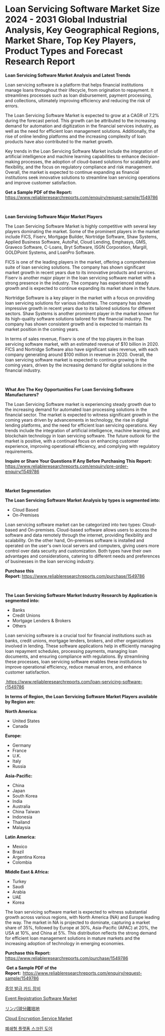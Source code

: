 <p><h1>Loan Servicing Software Market Size 2024 - 2031 Global Industrial Analysis, Key Geographical Regions, Market Share, Top Key Players, Product Types and Forecast Research Report</h1></p><p><strong>Loan Servicing Software Market Analysis and Latest Trends</strong></p>
<p><p>Loan servicing software is a platform that helps financial institutions manage loans throughout their lifecycle, from origination to repayment. It streamlines processes such as loan disbursement, payment processing, and collections, ultimately improving efficiency and reducing the risk of errors.</p><p>The Loan Servicing Software Market is expected to grow at a CAGR of 7.2% during the forecast period. This growth can be attributed to the increasing demand for automation and digitization in the financial services industry, as well as the need for efficient loan management solutions. Additionally, the rise of online lending platforms and the increasing complexity of loan products have also contributed to the market growth.</p><p>Key trends in the Loan Servicing Software Market include the integration of artificial intelligence and machine learning capabilities to enhance decision-making processes, the adoption of cloud-based solutions for scalability and flexibility, and the focus on regulatory compliance and risk management. Overall, the market is expected to continue expanding as financial institutions seek innovative solutions to streamline loan servicing operations and improve customer satisfaction.</p></p>
<p><strong>Get a Sample PDF of the Report:&nbsp;</strong> <a href="https://www.reliableresearchreports.com/enquiry/request-sample/1549786">https://www.reliableresearchreports.com/enquiry/request-sample/1549786</a></p>
<p>&nbsp;</p>
<p><strong>Loan Servicing Software Major Market Players</strong></p>
<p><p>The Loan Servicing Software Market is highly competitive with several key players dominating the market. Some of the prominent players in the market include FICS, Fiserv, Mortgage Builder, Nortridge Software, Shaw Systems, Applied Business Software, AutoPal, Cloud Lending, Emphasys, GMS, Graveco Software, C-Loans, Bryt Software, ISGN Corporation, Margill, GOLDPoint Systems, and LoanPro Software.</p><p>FICS is one of the leading players in the market, offering a comprehensive suite of loan servicing solutions. The company has shown significant market growth in recent years due to its innovative products and services. Fiserv is another major player in the loan servicing software market with a strong presence in the industry. The company has experienced steady growth and is expected to continue expanding its market share in the future.</p><p>Nortridge Software is a key player in the market with a focus on providing loan servicing solutions for various industries. The company has shown impressive growth in recent years due to its tailored solutions for different sectors. Shaw Systems is another prominent player in the market known for its high-quality software solutions tailored for the financial industry. The company has shown consistent growth and is expected to maintain its market position in the coming years.</p><p>In terms of sales revenue, Fiserv is one of the top players in the loan servicing software market, with an estimated revenue of $10 billion in 2020. FICS and Nortridge Software also have significant sales revenue, with each company generating around $100 million in revenue in 2020. Overall, the loan servicing software market is expected to continue growing in the coming years, driven by the increasing demand for digital solutions in the financial industry.</p></p>
<p>&nbsp;</p>
<p><strong>What Are The Key Opportunities For Loan Servicing Software Manufacturers?</strong></p>
<p><p>The Loan Servicing Software market is experiencing steady growth due to the increasing demand for automated loan processing solutions in the financial sector. The market is expected to witness significant growth in the coming years driven by advancements in technology, the rise in digital lending platforms, and the need for efficient loan servicing operations. Key trends include the integration of artificial intelligence, machine learning, and blockchain technology in loan servicing software. The future outlook for the market is positive, with a continued focus on enhancing customer experience, improving operational efficiency, and complying with regulatory requirements.</p></p>
<p><strong>Inquire or Share Your Questions If Any Before Purchasing This Report:</strong> <a href="https://www.reliableresearchreports.com/enquiry/pre-order-enquiry/1549786">https://www.reliableresearchreports.com/enquiry/pre-order-enquiry/1549786</a></p>
<p>&nbsp;</p>
<p><strong>Market Segmentation</strong></p>
<p><strong>The Loan Servicing Software Market Analysis by types is segmented into:</strong></p>
<p><ul><li>Cloud Based</li><li>On-Premises</li></ul></p>
<p><p>Loan servicing software market can be categorized into two types: Cloud-based and On-premises. Cloud-based software allows users to access the software and data remotely through the internet, providing flexibility and scalability. On the other hand, On-premises software is installed and operated on the user's own local servers and computers, giving users more control over data security and customization. Both types have their own advantages and considerations, catering to different needs and preferences of businesses in the loan servicing industry.</p></p>
<p><strong>Purchase this Report:&nbsp;</strong><a href="https://www.reliableresearchreports.com/purchase/1549786">https://www.reliableresearchreports.com/purchase/1549786</a></p>
<p>&nbsp;</p>
<p><strong>The Loan Servicing Software Market Industry Research by Application is segmented into:</strong></p>
<p><ul><li>Banks</li><li>Credit Unions</li><li>Mortgage Lenders & Brokers</li><li>Others</li></ul></p>
<p><p>Loan servicing software is a crucial tool for financial institutions such as banks, credit unions, mortgage lenders, brokers, and other organizations involved in lending. These software applications help in efficiently managing loan repayment schedules, processing payments, managing loan documents, and ensuring compliance with regulations. By streamlining these processes, loan servicing software enables these institutions to improve operational efficiency, reduce manual errors, and enhance customer satisfaction.</p></p>
<p><a href="https://www.reliableresearchreports.com/loan-servicing-software-r1549786">&nbsp;https://www.reliableresearchreports.com/loan-servicing-software-r1549786</a></p>
<p><strong>In terms of Region, the Loan Servicing Software Market Players available by Region are:</strong></p>
<p>
    <p> <strong> North America: </strong>
        <ul>
            <li>United States</li>
            <li>Canada</li>
        </ul>
        </p> 
    <p> <strong> Europe: </strong>
        <ul>
            <li>Germany</li>
            <li>France</li>
            <li>U.K.</li>
            <li>Italy</li>
            <li>Russia</li>
        </ul>
        </p> 
    <p> <strong> Asia-Pacific: </strong>
        <ul>
            <li>China</li>
            <li>Japan</li>
            <li>South Korea</li>
            <li>India</li>
            <li>Australia</li>
            <li>China Taiwan</li>
            <li>Indonesia</li>
            <li>Thailand</li>
            <li>Malaysia</li>
        </ul>
        </p> 
    <p> <strong> Latin America: </strong>
        <ul>
            <li>Mexico</li>
            <li>Brazil</li>
            <li>Argentina Korea</li>
            <li>Colombia</li>
        </ul>
        </p> 
    <p> <strong> Middle East & Africa: </strong>
        <ul>
            <li>Turkey</li>
            <li>Saudi</li>
            <li>Arabia</li>
            <li>UAE</li>
            <li>Korea</li>
        </ul>
    </p>
    </p>
<p><p>The loan servicing software market is expected to witness substantial growth across various regions, with North America (NA) and Europe leading the way. The market in NA is projected to dominate, capturing a market share of 35%, followed by Europe at 30%, Asia-Pacific (APAC) at 20%, the USA at 10%, and China at 5%. This distribution reflects the strong demand for efficient loan management solutions in mature markets and the increasing adoption of technology in emerging economies.</p></p>
<p><strong>Purchase this Report: </strong><a href="https://www.reliableresearchreports.com/purchase/1549786">https://www.reliableresearchreports.com/purchase/1549786</a></p>
<p>&nbsp;<strong>Get a Sample PDF of the Report:&nbsp;&nbsp;</strong><a href="https://www.reliableresearchreports.com/enquiry/request-sample/1549786">https://www.reliableresearchreports.com/enquiry/request-sample/1549786</a></p>
<p><strong></strong></p>
<p><p><a href="https://github.com/bvubpqd5241630/Market-Research-Report-List-4/blob/main/687764085979.md">중앙 발급 카드 장비</a></p><p><a href="https://github.com/Christopherorp895/Market-Research-Report-List-1/blob/main/event-registration-software-market.md">Event Registration Software Market</a></p><p><a href="https://github.com/JessKilback/Market-Research-Report-List-2/blob/main/175929768806.md">リンパ球分離培地</a></p><p><a href="https://github.com/amayrani15moore/Market-Research-Report-List-1/blob/main/cloud-encryption-service-market.md">Cloud Encryption Service Market</a></p><p><a href="https://github.com/ThomasElmes2022/Market-Research-Report-List-2/blob/main/582893685978.md">폐쇄형 플랫폼 스크린 도어</a></p></p>